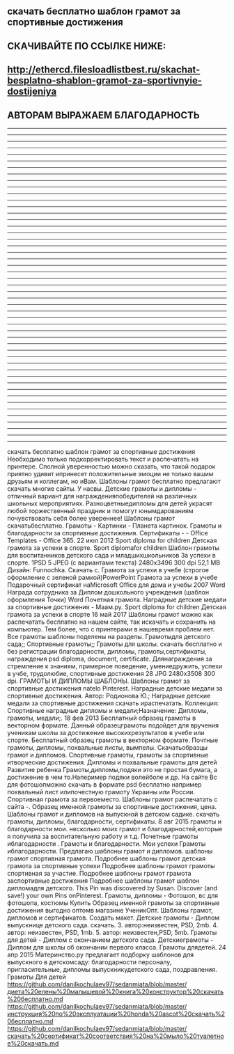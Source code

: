 скачать бесплатно шаблон грамот за спортивные достижения
--------------------------------------------------
СКАЧИВАЙТЕ ПО ССЫЛКЕ НИЖЕ:
--------------------------------------------------
http://ethercd.filesloadlistbest.ru/skachat-besplatno-shablon-gramot-za-sportivnyie-dostijeniya
--------------------------------------------------
АВТОРАМ ВЫРАЖАЕМ БЛАГОДАРНОСТЬ
--------------------------------------------------
--------------------------------------------------
--------------------------------------------------
--------------------------------------------------
--------------------------------------------------
--------------------------------------------------
--------------------------------------------------
--------------------------------------------------
--------------------------------------------------
--------------------------------------------------
--------------------------------------------------
--------------------------------------------------
--------------------------------------------------
--------------------------------------------------
--------------------------------------------------
--------------------------------------------------
--------------------------------------------------
--------------------------------------------------
--------------------------------------------------
--------------------------------------------------
--------------------------------------------------
--------------------------------------------------
--------------------------------------------------
--------------------------------------------------
--------------------------------------------------
--------------------------------------------------
--------------------------------------------------
--------------------------------------------------
--------------------------------------------------
--------------------------------------------------
--------------------------------------------------
--------------------------------------------------
--------------------------------------------------
--------------------------------------------------
--------------------------------------------------
--------------------------------------------------
--------------------------------------------------
--------------------------------------------------
--------------------------------------------------
--------------------------------------------------
--------------------------------------------------
--------------------------------------------------
--------------------------------------------------
--------------------------------------------------
--------------------------------------------------
--------------------------------------------------
--------------------------------------------------
--------------------------------------------------
--------------------------------------------------
--------------------------------------------------
скачать бесплатно шаблон грамот за спортивные достижения Необходимо только подкорректировать текст и распечатать на принтере. Сполной уверенностью можно сказать, что такой подарок приятно удивит ипринесет положительные эмоции не только вашим друзьям и коллегам, но иВам. Шаблоны грамот бесплатно предлагают скачать многие сайты. У насвы. Детские грамоты и дипломы - отличный вариант для награжденияпобедителей на различных школьных мероприятиях. Разноцветныедипломы для детей украсят любой торжественный праздник и помогут юнымдарованиям почувствовать себя более увереннее! Шаблоны грамот скачатьбесплатно. Грамоты - Картинки - Планета картинок. Грамоты и благодарности за спортивные достижения. Сертификаты -  - Office Templates - Office 365. 22 июл 2012  Sport diploma for children  Детская грамота за успехи в спорте. Sport diplomafor children  Шаблон грамоты для воспитанников детского сада и младшихшкольников  За успехи в спорте. 1PSD  5 JPEG (c вариантами текста) 2480х3496  300 dpi  52,1 MB Дизайн: Funnochka. Скачать с. Грамота за успехи в учебе (строгое оформление с зеленой рамкой)PowerPoint  Грамота за успехи в учебе  Подарочный сертификат наMicrosoft Office для дома и учебы 2007 Word  Награда сотрудника за Диплом дошкольного учреждения (шаблон оформления Точки) Word Почетная грамота. Наградные детские медали за спортивные достижения - Маам.ру. Sport diploma for children  Детская грамота за успехи в спорте
16 май 2017  Шаблоны грамот можно как распечатать бесплатно на нашем сайте, так искачать и сохранить на компьютер. Тем более, что с принтерами в нашевремя проблем нет. Все грамоты шаблоны поделены на разделы. Грамотыдля детского сада;; Спортивные грамоты;; Грамоты для школы. скачать бесплатно и без регистрации благодарности, дипломы, грамоты,сертификаты, награждения psd diploma, document, certificate.  Длянаграждения за стремление к знаниям, примерное поведение, умениедружить, успехи в учбе, трудолюбие, спортивные достижения 28 JPG  2480x3508  300 dpi. ГРАМОТЫ И ДИПЛОМЫ ШАБЛОНЫ. Шаблоны грамот за спортивные достижения  natelo  Pinterest. Наградные детские медали за спортивные достижения. Автор: Родионова Ю.; Наградные детские медали за спортивные достижения  скачать ираспечатать. Коллекция: Спортивные наградные дипломы и медали;Назначение: Дипломы, грамоты, медали;. 18 фев 2013  Бесплатный образец грамоты в векторном формате. Данный образецграмоты подойдет для вручения ученикам школы за достижение высокихрезультатов в учебе или спорте. Бесплатный образец грамоты в векторном формате. Почтные грамоты, дипломы, похвальные листы, вымпелы. Скачатьобразцы грамот и дипломов. Спортивные грамоты, грамоты за спортивные итворческие достижения. Дипломы и похвальные грамоты для детей  Развитие ребенка
Грамоты,дипломы,подяки это не простая бумага, а достижение в чем то.Напеример подяки  волейболе и др. На сайте  Вс для фотошопможно скачать в формате psd бесплатно например похвальный лист илипочестную грамоту Украины или России.  Спортивная грамота за первоеместо. Шаблоны грамот распечатать с сайта -. Образец именной грамоты за спортивные достижения, цена. Шаблоны грамот и дипломов на выпускной в детском садике. скачать грамоты, дипломы, благодарности, сертификаты. 8 авг 2015  грамоты и благодарности мои. несколько моих грамот и благодарностей,которые я получила за воспитательную работу и т.д.  Почетные грамоты иблагодарности . Грамоты и благодарности. Мои успехи Грамоты иблагодарности. Предлагаю шаблоны грамот и дипломов. шаблоны грамот  спортивная грамота. Подробнее  шаблоны грамот детская грамота за спортивные успехи  Подробнее  шаблоны грамот грамоты спортивная за участие. Подробнее  шаблоны грамот  грамота заспортивные достижения  Подробнее  шаблоны грамот  шаблон дипломадля детского. This Pin was discovered by Susan. Discover (and save!) your own Pins onPinterest. Грамоты, дипломы - Фотошоп, вс для фотошопа, костюмы
Купить Образец именной грамоты за спортивные достижения выгодно оптомв магазине УченикОпт. Шаблоны грамот, дипломов и сертификатов. Создать макет. Детские грамоты - Диплом выпускнице детского сада. скачать. 3. автор:неизвестен, PSD, 2mb. 4. автор: неизвестен, PSD, 1mb. 5. автор: неизвестен,PSD, 5mb. Грамоты для детей - Диплом с окончанием детского сада. Детскиеграмоты - Диплом для школы об окончании первого класса. Грамоты длядетей. 24 апр 2015  Материнство.ру предлагает подборку шаблонов для выпускного в детскомсаду: благодарности персоналу, пригласительные, дипломы выпускникудетского сада, поздравления. Грамоты Для детей
https://github.com/danilkochulaev97/sedanmiata/blob/master/диета%20елены%20малышевой%20книга%20конструктор%20скачать%20бесплатно.md
https://github.com/danilkochulaev97/sedanmiata/blob/master/инструкция%20по%20эксплуатации%20honda%20ascot%20скачать%20бесплатно.md
https://github.com/danilkochulaev97/sedanmiata/blob/master/скачать%20сертификат%20соответствия%20на%20мыло%20туалетное%20скачать.md
